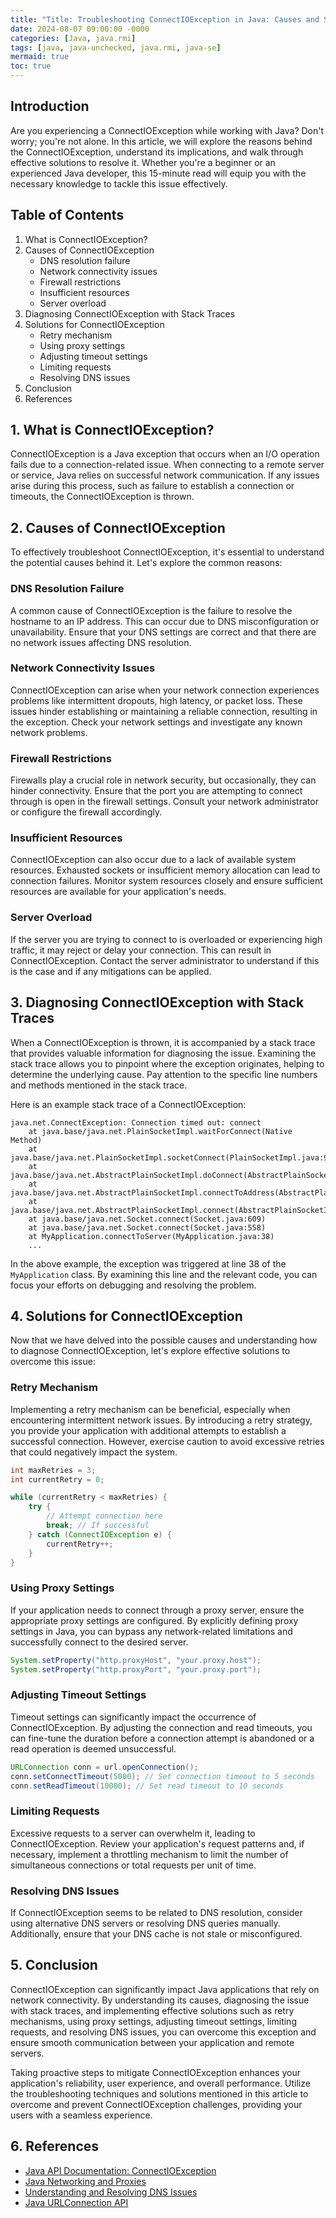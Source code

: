 ```yaml
---
title: "Title: Troubleshooting ConnectIOException in Java: Causes and Solutions"
date: 2024-08-07 09:00:00 -0000
categories: [Java, java.rmi]
tags: [java, java-unchecked, java.rmi, java-se]
mermaid: true
toc: true
---
```



## Introduction
Are you experiencing a ConnectIOException while working with Java? Don't worry; you're not alone. In this article, we will explore the reasons behind the ConnectIOException, understand its implications, and walk through effective solutions to resolve it. Whether you're a beginner or an experienced Java developer, this 15-minute read will equip you with the necessary knowledge to tackle this issue effectively.

## Table of Contents
1. What is ConnectIOException?
2. Causes of ConnectIOException
   - DNS resolution failure
   - Network connectivity issues
   - Firewall restrictions
   - Insufficient resources
   - Server overload
3. Diagnosing ConnectIOException with Stack Traces
4. Solutions for ConnectIOException
   - Retry mechanism
   - Using proxy settings
   - Adjusting timeout settings
   - Limiting requests
   - Resolving DNS issues
5. Conclusion
6. References

## 1. What is ConnectIOException?
ConnectIOException is a Java exception that occurs when an I/O operation fails due to a connection-related issue. When connecting to a remote server or service, Java relies on successful network communication. If any issues arise during this process, such as failure to establish a connection or timeouts, the ConnectIOException is thrown.

## 2. Causes of ConnectIOException
To effectively troubleshoot ConnectIOException, it's essential to understand the potential causes behind it. Let's explore the common reasons:

### DNS Resolution Failure
A common cause of ConnectIOException is the failure to resolve the hostname to an IP address. This can occur due to DNS misconfiguration or unavailability. Ensure that your DNS settings are correct and that there are no network issues affecting DNS resolution.

### Network Connectivity Issues
ConnectIOException can arise when your network connection experiences problems like intermittent dropouts, high latency, or packet loss. These issues hinder establishing or maintaining a reliable connection, resulting in the exception. Check your network settings and investigate any known network problems.

### Firewall Restrictions
Firewalls play a crucial role in network security, but occasionally, they can hinder connectivity. Ensure that the port you are attempting to connect through is open in the firewall settings. Consult your network administrator or configure the firewall accordingly.

### Insufficient Resources
ConnectIOException can also occur due to a lack of available system resources. Exhausted sockets or insufficient memory allocation can lead to connection failures. Monitor system resources closely and ensure sufficient resources are available for your application's needs.

### Server Overload
If the server you are trying to connect to is overloaded or experiencing high traffic, it may reject or delay your connection. This can result in ConnectIOException. Contact the server administrator to understand if this is the case and if any mitigations can be applied.

## 3. Diagnosing ConnectIOException with Stack Traces
When a ConnectIOException is thrown, it is accompanied by a stack trace that provides valuable information for diagnosing the issue. Examining the stack trace allows you to pinpoint where the exception originates, helping to determine the underlying cause. Pay attention to the specific line numbers and methods mentioned in the stack trace.

Here is an example stack trace of a ConnectIOException:

```
java.net.ConnectException: Connection timed out: connect
    at java.base/java.net.PlainSocketImpl.waitForConnect(Native Method)
    at java.base/java.net.PlainSocketImpl.socketConnect(PlainSocketImpl.java:98)
    at java.base/java.net.AbstractPlainSocketImpl.doConnect(AbstractPlainSocketImpl.java:399)
    at java.base/java.net.AbstractPlainSocketImpl.connectToAddress(AbstractPlainSocketImpl.java:242)
    at java.base/java.net.AbstractPlainSocketImpl.connect(AbstractPlainSocketImpl.java:224)
    at java.base/java.net.Socket.connect(Socket.java:609)
    at java.base/java.net.Socket.connect(Socket.java:558)
    at MyApplication.connectToServer(MyApplication.java:38)
    ...
```

In the above example, the exception was triggered at line 38 of the `MyApplication` class. By examining this line and the relevant code, you can focus your efforts on debugging and resolving the problem.

## 4. Solutions for ConnectIOException
Now that we have delved into the possible causes and understanding how to diagnose ConnectIOException, let's explore effective solutions to overcome this issue:

### Retry Mechanism
Implementing a retry mechanism can be beneficial, especially when encountering intermittent network issues. By introducing a retry strategy, you provide your application with additional attempts to establish a successful connection. However, exercise caution to avoid excessive retries that could negatively impact the system.

```java
int maxRetries = 3;
int currentRetry = 0;

while (currentRetry < maxRetries) {
    try {
        // Attempt connection here
        break; // If successful
    } catch (ConnectIOException e) {
        currentRetry++;
    }
}
```

### Using Proxy Settings
If your application needs to connect through a proxy server, ensure the appropriate proxy settings are configured. By explicitly defining proxy settings in Java, you can bypass any network-related limitations and successfully connect to the desired server.

```java
System.setProperty("http.proxyHost", "your.proxy.host");
System.setProperty("http.proxyPort", "your.proxy.port");
```

### Adjusting Timeout Settings
Timeout settings can significantly impact the occurrence of ConnectIOException. By adjusting the connection and read timeouts, you can fine-tune the duration before a connection attempt is abandoned or a read operation is deemed unsuccessful.

```java
URLConnection conn = url.openConnection();
conn.setConnectTimeout(5000); // Set connection timeout to 5 seconds
conn.setReadTimeout(10000); // Set read timeout to 10 seconds
```

### Limiting Requests
Excessive requests to a server can overwhelm it, leading to ConnectIOException. Review your application's request patterns and, if necessary, implement a throttling mechanism to limit the number of simultaneous connections or total requests per unit of time.

### Resolving DNS Issues
If ConnectIOException seems to be related to DNS resolution, consider using alternative DNS servers or resolving DNS queries manually. Additionally, ensure that your DNS cache is not stale or misconfigured.

## 5. Conclusion
ConnectIOException can significantly impact Java applications that rely on network connectivity. By understanding its causes, diagnosing the issue with stack traces, and implementing effective solutions such as retry mechanisms, using proxy settings, adjusting timeout settings, limiting requests, and resolving DNS issues, you can overcome this exception and ensure smooth communication between your application and remote servers.

Taking proactive steps to mitigate ConnectIOException enhances your application's reliability, user experience, and overall performance. Utilize the troubleshooting techniques and solutions mentioned in this article to overcome and prevent ConnectIOException challenges, providing your users with a seamless experience.

## 6. References
- [Java API Documentation: ConnectIOException](https://docs.oracle.com/en/java/javase/11/docs/api/java.base/java/net/ConnectException.html)
- [Java Networking and Proxies](https://docs.oracle.com/en/java/javase/11/security/java-networking-and-proxies.html)
- [Understanding and Resolving DNS Issues](https://www.imperva.com/learn/performance/why-dns-issues-can-affect-website-performance/)
- [Java URLConnection API](https://docs.oracle.com/en/java/javase/11/docs/api/java.base/java/net/URLConnection.html)